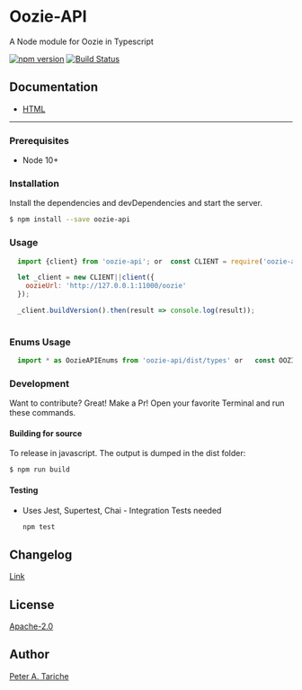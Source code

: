 # Oozie-API
A Node module for Oozie in Typescript

[![npm version](https://badge.fury.io/js/oozie-api.svg)](https://badge.fury.io/js/oozie-api)
[![Build Status](https://travis-ci.org/ptariche/oozie-ts.svg?branch=master)](https://travis-ci.org/ptariche/oozie-ts)

## Documentation

* [HTML](./docs-html/index.html)

----
### Prerequisites
- Node 10+


### Installation
Install the dependencies and devDependencies and start the server.

```sh
$ npm install --save oozie-api
```

### Usage
```js
  import {client} from 'oozie-api'; or  const CLIENT = require('oozie-api').client;

  let _client = new CLIENT||client({
    oozieUrl: 'http://127.0.0.1:11000/oozie'
  });

  _client.buildVersion().then(result => console.log(result));
  
```

### Enums Usage
```js
  import * as OozieAPIEnums from 'oozie-api/dist/types' or   const OOZIEAPI_ENUMS = require('oozie-api/dist/types');
```

### Development
Want to contribute? Great! Make a Pr!
Open your favorite Terminal and run these commands.


#### Building for source
To release in javascript. The output is dumped in the dist folder:
```sh
$ npm run build
```

#### Testing
* Uses Jest, Supertest, Chai - Integration Tests needed

    ```sh
    npm test
    ```

Changelog
----
[Link](./CHANGELOG.md)

License
----
[Apache-2.0](./LICENSE)


Author
----
[Peter A. Tariche](https://github.com/ptariche)
